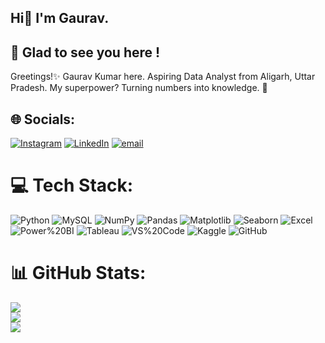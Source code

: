 ## Hi👋 I'm Gaurav.


## 💫 Glad to see you here !

Greetings!✨ Gaurav Kumar here. Aspiring Data Analyst from Aligarh, Uttar Pradesh. My superpower? Turning numbers into knowledge. 💪


## 🌐 Socials:
 [![Instagram](https://img.shields.io/badge/Instagram-%23E4405F.svg?logo=Instagram&logoColor=white)](https://instagram.com/_gauravbg.___) [![LinkedIn](https://img.shields.io/badge/LinkedIn-%230077B5.svg?logo=linkedin&logoColor=white)](https://linkedin.com/in/https://www.linkedin.com/in/gauravkumarrrr/) [![email](https://img.shields.io/badge/Email-D14836?logo=gmail&logoColor=yellow)](mailto:iamgaurav6374@gmail.com) 
 

# 💻 Tech Stack:
![Python](https://img.shields.io/badge/Python-3776AB?style=plastic&logo=python&logoColor=white)
![MySQL](https://img.shields.io/badge/MySQL-4479A1?style=plastic&logo=mysql&logoColor=white)
![NumPy](https://img.shields.io/badge/NumPy-013243?style=plastic&logo=numpy&logoColor=white)
![Pandas](https://img.shields.io/badge/Pandas-150458?style=plastic&logo=pandas&logoColor=white)
![Matplotlib](https://img.shields.io/badge/Matplotlib-%23ffffff?style=plastic&logo=matplotlib&logoColor=black)
![Seaborn](https://img.shields.io/badge/Seaborn-4C766A?style=plastic&logo=seaborn&logoColor=white)
![Excel](https://img.shields.io/badge/Microsoft_Excel-217346?style=plastic&logo=microsoft-excel&logoColor=white)
![Power%20BI](https://img.shields.io/badge/Power_BI-F2C811?style=plastic&logo=power-bi&logoColor=black)
![Tableau](https://img.shields.io/badge/Tableau-E97627?style=plastic&logo=tableau&logoColor=white)
![VS%20Code](https://img.shields.io/badge/Visual_Studio_Code-0078D4?style=plastic&logo=visual%20studio%20code&logoColor=white)
![Kaggle](https://img.shields.io/badge/Kaggle-D00000?style=plastic&logo=kaggle&logoColor=white)
![GitHub](https://img.shields.io/badge/GitHub-181717?style=plastic&logo=github&logoColor=white)

# 📊 GitHub Stats:
![](https://github-readme-stats.vercel.app/api?username=Gaurav-6374&theme=swift&hide_border=false&include_all_commits=true&count_private=false)<br/>
![](https://nirzak-streak-stats.vercel.app/?user=Gaurav-6374&theme=swift&hide_border=false)<br/>
![](https://github-readme-stats.vercel.app/api/top-langs/?username=Gaurav-6374&theme=swift&hide_border=false&include_all_commits=true&count_private=false&layout=compact)

